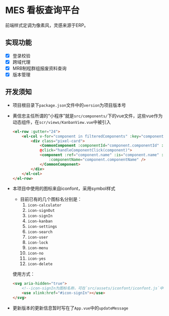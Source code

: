# MES 看板查询平台
前端样式定调为像素风，灵感来源于ERP。

## 实现功能
- [x] 登录校验
- [x] 跨域代理
- [x] MRB制程群组报废资料查询
- [x] 版本管理

## 开发须知
- 项目根目录下`package.json`文件中的`version`为项目版本号
- 黄信忠主任所谓的“小程序”就是`src/components/`下的vue文件，这些vue作为动态组件，在`scr/views/KanbanView.vue`中被引入
    ```html
    <el-row :gutter="24">
        <el-col v-for="component in filteredComponents" :key="component.componentId" :span="6">
            <div class="pixel-card">
                <CommonComponent :componentId="component.componentId" :componentName="component.componentName"
                @click="handleComponentClick(component)">
                <component :ref="component.name" :is="component.name" :componentId="component.componentId"
                    :componentName="component.componentName" />
                </CommonComponent>
            </div>
        </el-col>
    </el-row>
    ```
- 本项目中使用的图标来自iconfont，采用symbol样式
    - 目前已有的几个图标名分别是：
        1. `icon-calculator`
        2. `icon-signOut`
        3. `icon-signIn`
        4. `icon-kanban`
        5. `icon-settings`
        6. `icon-search`
        7. `icon-user`
        8. `icon-lock`
        9. `icon-menu`
        10. `icon-no`
        11. `icon-yes`
        12. `icon-delete`

    使用方式：
    ```html
    <svg aria-hidden="true">
        <!--icon-signIn为图标名称，可在`src/assets/iconfont/iconfont.js`中找到-->
        <use xlink:href="#icon-signIn"></use>
    </svg>
    ```
- 更新版本的更新信息暂时写在了`App.vue`中的`updateMessage`